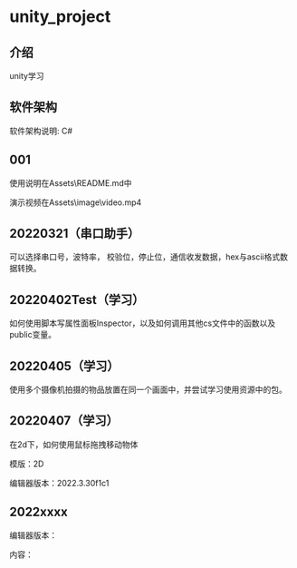# unity_project

## 介绍
unity学习

## 软件架构
软件架构说明:
C#

## 001 

使用说明在Assets\README.md中
    
演示视频在Assets\image\video.mp4

## 20220321（串口助手）
可以选择串口号，波特率， 校验位，停止位，通信收发数据，hex与ascii格式数据转换。

## 20220402Test（学习）
如何使用脚本写属性面板Inspector，以及如何调用其他cs文件中的函数以及public变量。

## 20220405（学习）
使用多个摄像机拍摄的物品放置在同一个画面中，并尝试学习使用资源中的包。

## 20220407（学习）

在2d下，如何使用鼠标拖拽移动物体

模版：2D

编辑器版本：2022.3.30f1c1

## 2022xxxx
编辑器版本：

内容：
